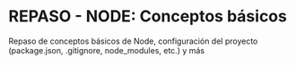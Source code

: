 # REPASO - NODE: Conceptos básicos

Repaso de conceptos básicos de Node, configuración del proyecto (package.json, .gitignore, node_modules, etc.) y más
